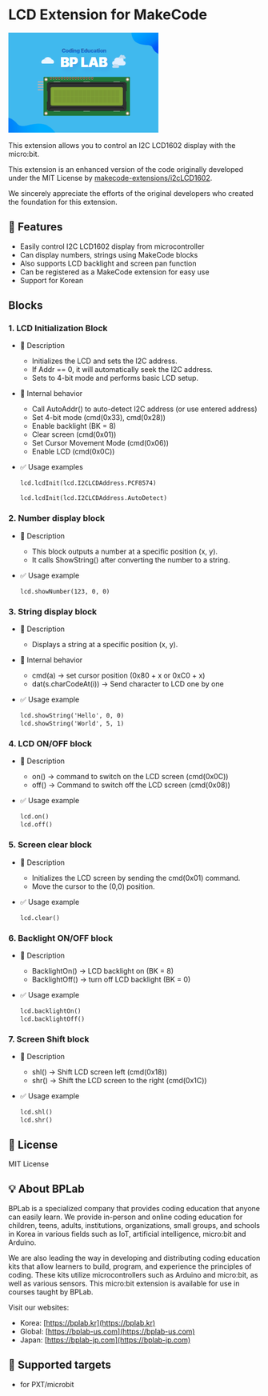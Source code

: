 # LCD Extension for MakeCode

![LCD Image](./icon.png)

This extension allows you to control an I2C LCD1602 display with the micro:bit.

This extension is an enhanced version of the code originally developed under the MIT License by [makecode-extensions/i2cLCD1602](https://github.com/makecode-extensions/i2cLCD1602.git).

We sincerely appreciate the efforts of the original developers who created the foundation for this extension.

## 🚀 Features

- Easily control I2C LCD1602 display from microcontroller
- Can display numbers, strings using MakeCode blocks
- Also supports LCD backlight and screen pan function
- Can be registered as a MakeCode extension for easy use
- Support for Korean

## Blocks

### 1. LCD Initialization Block

- 🔹 Description

  - Initializes the LCD and sets the I2C address.
  - If Addr == 0, it will automatically seek the I2C address.
  - Sets to 4-bit mode and performs basic LCD setup.

- 🔹 Internal behavior

  - Call AutoAddr() to auto-detect I2C address (or use entered address)
  - Set 4-bit mode (cmd(0x33), cmd(0x28))
  - Enable backlight (BK = 8)
  - Clear screen (cmd(0x01))
  - Set Cursor Movement Mode (cmd(0x06))
  - Enable LCD (cmd(0x0C))

- ✅ Usage examples

  ```blocks
  lcd.lcdInit(lcd.I2CLCDAddress.PCF8574)
  ```

  ```blocks
  lcd.lcdInit(lcd.I2CLCDAddress.AutoDetect)
  ```

### 2. Number display block

- 🔹 Description

  - This block outputs a number at a specific position (x, y).
  - It calls ShowString() after converting the number to a string.

- ✅ Usage example

  ```blocks
  lcd.showNumber(123, 0, 0)
  ```

### 3. String display block

- 🔹 Description

  - Displays a string at a specific position (x, y).

- 🔹 Internal behavior

  - cmd(a) → set cursor position (0x80 + x or 0xC0 + x)
  - dat(s.charCodeAt(i)) → Send character to LCD one by one

- ✅ Usage example

  ```blocks
  lcd.showString('Hello', 0, 0)
  lcd.showString('World', 5, 1)
  ```

### 4. LCD ON/OFF block

- 🔹 Description

  - on() → command to switch on the LCD screen (cmd(0x0C))
  - off() → Command to switch off the LCD screen (cmd(0x08))

- ✅ Usage example

  ```blocks
  lcd.on()
  lcd.off()
  ```

### 5. Screen clear block

- 🔹 Description

  - Initializes the LCD screen by sending the cmd(0x01) command.
  - Move the cursor to the (0,0) position.

- ✅ Usage example

  ```blocks
  lcd.clear()
  ```

### 6. Backlight ON/OFF block

- 🔹 Description

  - BacklightOn() → LCD backlight on (BK = 8)
  - BacklightOff() → turn off LCD backlight (BK = 0)

- ✅ Usage example

  ```blocks
  lcd.backlightOn()
  lcd.backlightOff()
  ```

### 7. Screen Shift block

- 🔹 Description

  - shl() → Shift LCD screen left (cmd(0x18))
  - shr() → Shift the LCD screen to the right (cmd(0x1C))

- ✅ Usage example

  ```blocks
  lcd.shl()
  lcd.shr()
  ```

## 📜 License

MIT License

## 💡 About BPLab

BPLab is a specialized company that provides coding education that anyone can easily learn. We provide in-person and online coding education for children, teens, adults, institutions, organizations, small groups, and schools in Korea in various fields such as IoT, artificial intelligence, micro:bit and Arduino.

We are also leading the way in developing and distributing coding education kits that allow learners to build, program, and experience the principles of coding. These kits utilize microcontrollers such as Arduino and micro:bit, as well as various sensors. This micro:bit extension is available for use in courses taught by BPLab.

Visit our websites:

- Korea: [https://bplab.kr](https://bplab.kr)
- Global: [https://bplab-us.com](https://bplab-us.com)
- Japan: [https://bplab-jp.com](https://bplab-jp.com)

## 📍 Supported targets

- for PXT/microbit

<script src="https://makecode.com/gh-pages-embed.js"></script><script>makeCodeRender("{{ site.makecode.home_url }}", "{{ site.github.owner_name }}/{{ site.github.repository_name }}");</script>
